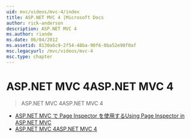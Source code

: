 ```yaml
---
uid: mvc/videos/mvc-4/index
title: ASP.NET MVC 4 |Microsoft Docs
author: rick-anderson
description: ASP.NET MVC 4
ms.author: riande
ms.date: 06/04/2012
ms.assetid: 8130a6c9-2f54-48ba-90f6-0ba52e98f0af
msc.legacyurl: /mvc/videos/mvc-4
msc.type: chapter
---
```

<a name="aspnet-mvc-4"></a><span data-ttu-id="e1baf-103">ASP.NET MVC 4</span><span class="sxs-lookup"><span data-stu-id="e1baf-103">ASP.NET MVC 4</span></span>
====================
> <span data-ttu-id="e1baf-104">ASP.NET MVC 4</span><span class="sxs-lookup"><span data-stu-id="e1baf-104">ASP.NET MVC 4</span></span>


- [<span data-ttu-id="e1baf-105">ASP.NET MVC で Page Inspector を使用する</span><span class="sxs-lookup"><span data-stu-id="e1baf-105">Using Page Inspector in ASP.NET MVC</span></span>](using-page-inspector-in-aspnet-mvc.md)
- [<span data-ttu-id="e1baf-106">ASP.NET MVC 4</span><span class="sxs-lookup"><span data-stu-id="e1baf-106">ASP.NET MVC 4</span></span>](aspnet-mvc-4.md)
